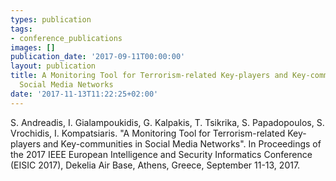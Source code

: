 ```yaml
---
types: publication
tags:
- conference_publications
images: []
publication_date: '2017-09-11T00:00:00'
layout: publication
title: A Monitoring Tool for Terrorism-related Key-players and Key-communities in
  Social Media Networks
date: '2017-11-13T11:22:25+02:00'
---
```

<p>S. Andreadis, I. Gialampoukidis, G. Kalpakis, T. Tsikrika, S. Papadopoulos, S. Vrochidis, I. Kompatsiaris. "A Monitoring Tool for Terrorism-related Key-players and Key-communities in Social Media Networks". In Proceedings of the 2017 IEEE European Intelligence and Security Informatics Conference (EISIC 2017), Dekelia Air Base, Athens, Greece, September 11-13, 2017.</p>
